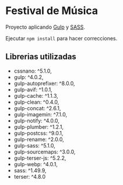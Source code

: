 # Festival de Música

Proyecto aplicando [Gulp](https://gulpjs.com/) y [SASS](https://sass-lang.com/).

Ejecutar `npm install` para hacer correcciones.

## Librerias utilizadas

- cssnano: ^5.1.0,
- gulp: ^4.0.2,
- gulp-autoprefixer: ^8.0.0,
- gulp-avif: ^1.0.1,
- gulp-cache: ^1.1.3,
- gulp-clean: ^0.4.0,
- gulp-concat: ^2.6.1,
- gulp-imagemin: ^7.1.0,
- gulp-notify: ^4.0.0,
- gulp-plumber: ^1.2.1,
- gulp-postcss: ^9.0.1,
- gulp-rename: ^2.0.0,
- gulp-sass: ^5.1.0,
- gulp-sourcemaps: ^3.0.0,
- gulp-terser-js: ^5.2.2,
- gulp-webp: ^4.0.1,
- sass: ^1.49.9,
- terser: ^4.8.0

